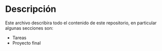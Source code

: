 # Descripción

Este archivo describira todo el contenido de este repositorio, en particular algunas secciones son:

- Tareas
- Proyecto final
  
